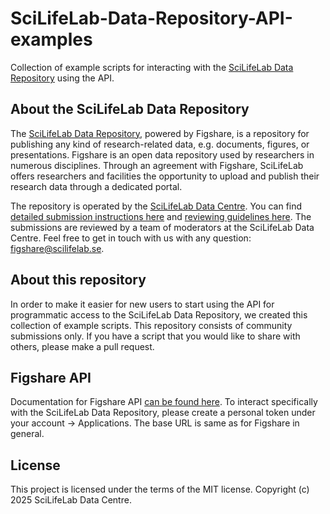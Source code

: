 # SciLifeLab-Data-Repository-API-examples
Collection of example scripts for interacting with the [SciLifeLab Data Repository](https://scilifelab.figshare.com) using the API.

## About the SciLifeLab Data Repository

The [SciLifeLab Data Repository](https://scilifelab.figshare.com), powered by Figshare, is a repository for publishing any kind of research-related data, e.g. documents, figures, or presentations. Figshare is an open data repository used by researchers in numerous disciplines. Through an agreement with Figshare, SciLifeLab offers researchers and facilities the opportunity to upload and publish their research data through a dedicated portal. 

The repository is operated by the [SciLifeLab Data Centre](https://scilifelab/data/). You can find [detailed submission instructions here](https://www.scilifelab.se/data/repository/submission/) and [reviewing guidelines here](https://www.scilifelab.se/data/repository/review/). The submissions are reviewed by a team of moderators at the SciLifeLab Data Centre. Feel free to get in touch with us with any question: figshare@scilifelab.se.

## About this repository

In order to make it easier for new users to start using the API for programmatic access to the SciLifeLab Data Repository, we created this collection of example scripts. This repository consists of community submissions only. If you have a script that you would like to share with others, please make a pull request.

## Figshare API

Documentation for Figshare API [can be found here](https://docs.figshare.com/#!/articles/articles_list). To interact specifically with the SciLifeLab Data Repository, please create a personal token under your account -> Applications. The base URL is same as for Figshare in general.

## License

This project is licensed under the terms of the MIT license.
Copyright (c) 2025 SciLifeLab Data Centre. 
